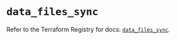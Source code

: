 # `data_files_sync`

Refer to the Terraform Registry for docs: [`data_files_sync`](https://registry.terraform.io/providers/files-com/files/0.1.365/docs/data-sources/sync).
